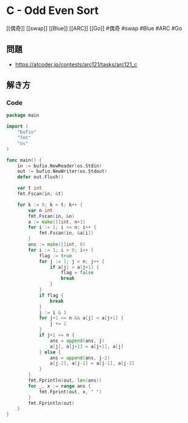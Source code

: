 # C - Odd Even Sort
[[偶奇]] [[swap]] [[Blue]] [[ARC]] [[Go]]
#偶奇 #swap #Blue #ARC #Go 

## 問題
- https://atcoder.jp/contests/arc121/tasks/arc121_c

## 解き方
### Code
```go
package main

import (
	"bufio"
	"fmt"
	"os"
)

func main() {
	in := bufio.NewReader(os.Stdin)
	out := bufio.NewWriter(os.Stdout)
	defer out.Flush()

	var t int
	fmt.Fscan(in, &t)

	for k := 0; k < t; k++ {
		var n int
		fmt.Fscan(in, &n)
		a := make([]int, n+1)
		for i := 1; i <= n; i++ {
			fmt.Fscan(in, &a[i])
		}
		ans := make([]int, 0)
		for i := 1; i > 0; i++ {
			flag := true
			for j := 1; j < n; j++ {
				if a[j] > a[j+1] {
					flag = false
					break
				}
			}
			if flag {
				break
			}
			j := i & 1
			for j+1 <= n && a[j] < a[j+1] {
				j += 2
			}
			if j+1 <= n {
				ans = append(ans, j)
				a[j], a[j+1] = a[j+1], a[j]
			} else {
				ans = append(ans, j-2)
				a[j-2], a[j-1] = a[j-1], a[j-2]
			}
		}
		fmt.Fprintln(out, len(ans))
		for _, x := range ans {
			fmt.Fprint(out, x, " ")
		}
		fmt.Fprintln(out)
	}
}
```
